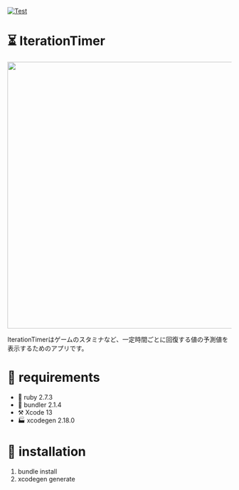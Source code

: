 [![Test](https://github.com/hal1437/IterationTimer/actions/workflows/test.yml/badge.svg)](https://github.com/hal1437/IterationTimer/actions/workflows/test.yml)

# ⏳ IterationTimer
<img width="600px" src="https://user-images.githubusercontent.com/8135472/142008962-ec745f8b-c6b6-4a82-8c5a-bdca69905239.png">

IterationTimerはゲームのスタミナなど、一定時間ごとに回復する値の予測値を表示するためのアプリです。

# 🧰 requirements
- 💎 ruby 2.7.3
- 🧵 bundler 2.1.4
- ⚒️ Xcode 13
- 🏭 xcodegen 2.18.0

# 🚪 installation
1. bundle install
1. xcodegen generate